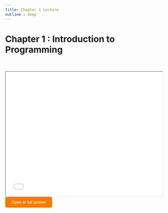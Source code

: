 ```yaml
---
title: Chapter 1 Lecture
outline : deep
---
```


# Chapter 1 : Introduction to Programming


<br>
<br>



<iframe src="/Python-Programming/lectures/chapter-01.pdf" width="100%" height="400" allowfullscreen></iframe>
<br>

<a href="/Python-Programming/lectures/chapter-01.pdf" target="_blank" rel="noopener">
  <button 
    style="background-color: #f57c00; color: white; padding: 10px 20px; border: none; border-radius: 5px; cursor: pointer;"
    onmouseover="this.style.backgroundColor='#e65100'"
    onmouseout="this.style.backgroundColor='#f57c00'">
    Open in full screen
  </button>
</a>
